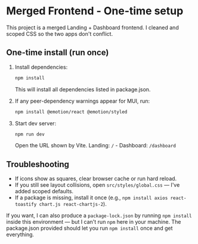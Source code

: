 # Merged Frontend - One-time setup

This project is a merged Landing + Dashboard frontend. I cleaned and scoped CSS so the two apps don't conflict.

## One-time install (run once)

1. Install dependencies:
   ```bash
   npm install
   ```
   This will install all dependencies listed in package.json.

2. If any peer-dependency warnings appear for MUI, run:
   ```bash
   npm install @emotion/react @emotion/styled
   ```

3. Start dev server:
   ```bash
   npm run dev
   ```
   Open the URL shown by Vite. Landing: `/` - Dashboard: `/dashboard`

## Troubleshooting

- If icons show as squares, clear browser cache or run hard reload.
- If you still see layout collisions, open `src/styles/global.css` — I've added scoped defaults.
- If a package is missing, install it once (e.g., `npm install axios react-toastify chart.js react-chartjs-2`).

If you want, I can also produce a `package-lock.json` by running `npm install` inside this environment — but I can't run `npm` here in your machine. The package.json provided should let you run `npm install` once and get everything.

